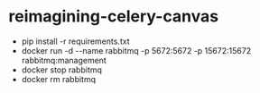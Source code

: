 # reimagining-celery-canvas

- pip install -r requirements.txt 
- docker run -d --name rabbitmq -p 5672:5672 -p 15672:15672 rabbitmq:management
- docker stop rabbitmq
- docker rm rabbitmq